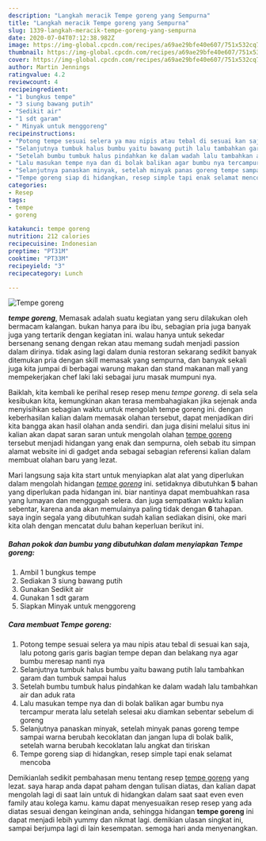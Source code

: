 ```yaml
---
description: "Langkah meracik Tempe goreng yang Sempurna"
title: "Langkah meracik Tempe goreng yang Sempurna"
slug: 1339-langkah-meracik-tempe-goreng-yang-sempurna
date: 2020-07-04T07:12:38.982Z
image: https://img-global.cpcdn.com/recipes/a69ae29bfe40e607/751x532cq70/tempe-goreng-foto-resep-utama.jpg
thumbnail: https://img-global.cpcdn.com/recipes/a69ae29bfe40e607/751x532cq70/tempe-goreng-foto-resep-utama.jpg
cover: https://img-global.cpcdn.com/recipes/a69ae29bfe40e607/751x532cq70/tempe-goreng-foto-resep-utama.jpg
author: Martin Jennings
ratingvalue: 4.2
reviewcount: 4
recipeingredient:
- "1 bungkus tempe"
- "3 siung bawang putih"
- "Sedikit air"
- "1 sdt garam"
- " Minyak untuk menggoreng"
recipeinstructions:
- "Potong tempe sesuai selera ya mau nipis atau tebal di sesuai kan saja, lalu potong garis garis bagian tempe depan dan belakang nya agar bumbu meresap nanti nya"
- "Selanjutnya tumbuk halus bumbu yaitu bawang putih lalu tambahkan garam dan tumbuk sampai halus"
- "Setelah bumbu tumbuk halus pindahkan ke dalam wadah lalu tambahkan air dan aduk rata"
- "Lalu masukan tempe nya dan di bolak balikan agar bumbu nya tercampur merata lalu setelah selesai aku diamkan sebentar sebelum di goreng"
- "Selanjutnya panaskan minyak, setelah minyak panas goreng tempe sampai warna berubah kecoklatan dan jangan lupa di bolak balik, setelah warna berubah kecoklatan lalu angkat dan tiriskan"
- "Tempe goreng siap di hidangkan, resep simple tapi enak selamat mencoba"
categories:
- Resep
tags:
- tempe
- goreng

katakunci: tempe goreng 
nutrition: 212 calories
recipecuisine: Indonesian
preptime: "PT31M"
cooktime: "PT33M"
recipeyield: "3"
recipecategory: Lunch

---
```



![Tempe goreng](https://img-global.cpcdn.com/recipes/a69ae29bfe40e607/751x532cq70/tempe-goreng-foto-resep-utama.jpg)

<b><i>tempe goreng</i></b>, Memasak adalah suatu kegiatan yang seru dilakukan oleh bermacam kalangan. bukan hanya para ibu ibu, sebagian pria juga banyak juga yang tertarik dengan kegiatan ini. walau hanya untuk sekedar bersenang senang dengan rekan atau memang sudah menjadi passion dalam dirinya. tidak asing lagi dalam dunia restoran sekarang sedikit banyak ditemukan pria dengan skill memasak yang sempurna, dan banyak sekali juga kita jumpai di berbagai warung makan dan stand makanan mall yang mempekerjakan chef laki laki sebagai juru masak mumpuni nya.

Baiklah, kita kembali ke perihal resep resep menu <i>tempe goreng</i>. di sela sela kesibukan kita, kemungkinan akan terasa membahagiakan jika sejenak anda menyisihkan sebagian waktu untuk mengolah tempe goreng ini. dengan keberhasilan kalian dalam memasak olahan tersebut, dapat menjadikan diri kita bangga akan hasil olahan anda sendiri. dan juga disini melalui situs ini kalian akan dapat saran saran untuk mengolah olahan <u>tempe goreng</u> tersebut menjadi hidangan yang enak dan sempurna, oleh sebab itu simpan alamat website ini di gadget anda sebagai sebagian referensi kalian dalam membuat olahan baru yang lezat.




Mari langsung saja kita start untuk menyiapkan alat alat yang diperlukan dalam mengolah hidangan <u><i>tempe goreng</i></u> ini. setidaknya dibutuhkan <b>5</b> bahan yang diperlukan pada hidangan ini. biar nantinya dapat membuahkan rasa yang lumayan dan menggugah selera. dan juga sempatkan waktu kalian sebentar, karena anda akan memulainya paling tidak dengan <b>6</b> tahapan. saya ingin segala yang dibutuhkan sudah kalian sediakan disini, oke mari kita olah dengan mencatat dulu bahan keperluan berikut ini.

<!--inarticleads1-->

##### Bahan pokok dan bumbu yang dibutuhkan dalam menyiapkan Tempe goreng:

1. Ambil 1 bungkus tempe
1. Sediakan 3 siung bawang putih
1. Gunakan Sedikit air
1. Gunakan 1 sdt garam
1. Siapkan  Minyak untuk menggoreng




<!--inarticleads2-->

##### Cara membuat Tempe goreng:

1. Potong tempe sesuai selera ya mau nipis atau tebal di sesuai kan saja, lalu potong garis garis bagian tempe depan dan belakang nya agar bumbu meresap nanti nya
1. Selanjutnya tumbuk halus bumbu yaitu bawang putih lalu tambahkan garam dan tumbuk sampai halus
1. Setelah bumbu tumbuk halus pindahkan ke dalam wadah lalu tambahkan air dan aduk rata
1. Lalu masukan tempe nya dan di bolak balikan agar bumbu nya tercampur merata lalu setelah selesai aku diamkan sebentar sebelum di goreng
1. Selanjutnya panaskan minyak, setelah minyak panas goreng tempe sampai warna berubah kecoklatan dan jangan lupa di bolak balik, setelah warna berubah kecoklatan lalu angkat dan tiriskan
1. Tempe goreng siap di hidangkan, resep simple tapi enak selamat mencoba




Demikianlah sedikit pembahasan menu tentang resep <u>tempe goreng</u> yang lezat. saya harap anda dapat paham dengan tulisan diatas, dan kalian dapat mengolah lagi di saat lain untuk di hidangkan dalam saat saat even even family atau kolega kamu. kamu dapat menyesuaikan resep resep yang ada diatas sesuai dengan keinginan anda, sehingga hidangan <b>tempe goreng</b> ini dapat menjadi lebih yummy dan nikmat lagi. demikian ulasan singkat ini, sampai berjumpa lagi di lain kesempatan. semoga hari anda menyenangkan.
